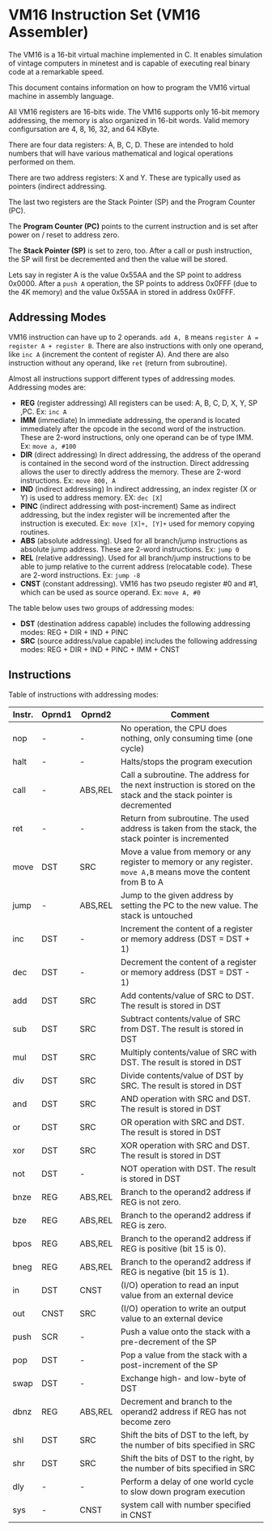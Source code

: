 # VM16 Instruction Set (VM16 Assembler)

The VM16 is a 16-bit virtual machine implemented in C. It enables simulation of vintage computers in minetest and is capable of executing real binary code at a remarkable speed.

This document contains information on how to program the VM16 virtual machine in assembly language. 

All VM16 registers are 16-bits wide. The VM16 supports only 16-bit memory addressing, the memory is also organized in 16-bit words.
Valid memory configursation are 4, 8, 16, 32, and 64 KByte.

There are four data registers: A, B, C, D. These are intended to hold numbers that will have various mathematical and logical operations performed on them.

There are two address registers: X and Y. These are typically used as pointers (indirect addressing.

The last two registers are the Stack Pointer (SP) and the Program Counter (PC). 

The **Program Counter (PC)** points to the current instruction and is set after power on / reset to address zero. 

The **Stack Pointer (SP)** is set to zero, too. After a call or push instruction, the SP will first be decremented and then the value will be stored.

Lets say in register A is the value 0x55AA and the SP point to address 0x0000. 
After a `push A` operation, the SP points to address 0x0FFF (due to the 4K memory) and the value 0x55AA in stored in address 0x0FFF.


## Addressing Modes

VM16 instruction can have up to 2 operands. `add A, B` means `register A = register A + register B`.
There are also instructions with only one operand, like `inc A`  (increment the content of register A).
And there are also instruction without any operand, like `ret` (return from subroutine).

Almost all instructions support different types of addressing modes. Addressing modes are:

- **REG** (register addressing) All registers can be used: A, B, C, D, X, Y, SP ,PC. Ex: `inc A`
- **IMM** (immediate) In immediate addressing, the operand is located immediately after the opcode in the second word of the instruction. These are 2-word instructions, only one operand can be of type IMM. Ex: `move a, #100`
- **DIR** (direct addressing) In direct addressing, the address of the operand is contained in the second word of the instruction. Direct addressing allows the user to directly address the memory. These are 2-word instructions.  Ex: `move 800, A`
- **IND** (indirect addressing) In indirect addressing, an index register (X or Y) is used to address memory. EX: `dec [X]`
- **PINC** (indirect addressing with post-increment) Same as indirect addressing, but the index register will be incremented after the instruction is executed. Ex: `move [X]+, [Y]+` used for memory copying routines.
- **ABS** (absolute addressing). Used for all branch/jump instructions as absolute jump address. These are 2-word instructions. Ex: `jump 0`
- **REL** (relative addressing). Used for all branch/jump instructions to be able to jump relative to the current address (relocatable code). These are 2-word instructions. Ex: `jump -8`
- **CNST** (constant addressing). VM16 has two pseudo register #0 and #1, which can be used as source operand. Ex: `move A, #0`



The table below uses two groups of addressing modes:

- **DST**  (destination address capable) includes the following addressing modes: REG + DIR + IND + PINC 
- **SRC**  (source address/value capable) includes the following addressing modes: REG + DIR + IND + PINC  + IMM + CNST




## Instructions


Table of instructions with addressing modes:

| Instr. | Oprnd1 | Oprnd2  | Comment                                                      |
| ------ | ------ | ------- | ------------------------------------------------------------ |
| nop    | -      | -       | No operation, the CPU does nothing, only consuming time (one cycle) |
| halt   | -      | -       | Halts/stops the program execution                            |
| call   | -      | ABS,REL | Call a subroutine. The address for the next instruction is stored on the stack and the stack pointer is decremented |
| ret    | -      | -       | Return from subroutine. The used address is taken from the stack, the stack pointer is incremented |
| move   | DST    | SRC     | Move a value from memory or any register to memory or any register. `move A,B` means move the content from B to A |
| jump   | -      | ABS,REL | Jump to the given address by setting the PC to the new value. The stack is untouched |
| inc    | DST    | -       | Increment the content of a register or memory address (DST = DST + 1) |
| dec    | DST    | -       | Decrement the content of a register or memory address (DST = DST - 1) |
| add    | DST    | SRC     | Add contents/value of SRC to DST. The result is stored in DST |
| sub    | DST    | SRC     | Subtract contents/value of SRC from DST. The result is stored in DST |
| mul    | DST    | SRC     | Multiply contents/value of SRC with DST. The result is stored in DST |
| div    | DST    | SRC     | Divide contents/value of DST by SRC. The result is stored in DST |
| and    | DST    | SRC     | AND operation with SRC and DST. The result is stored in DST  |
| or     | DST    | SRC     | OR operation with SRC and DST. The result is stored in DST   |
| xor    | DST    | SRC     | XOR operation with SRC and DST. The result is stored in DST  |
| not    | DST    | -       | NOT operation with DST. The result is stored in DST          |
| bnze   | REG    | ABS,REL | Branch to the operand2 address  if REG is not zero.          |
| bze    | REG    | ABS,REL | Branch to the operand2 address  if REG is zero.              |
| bpos   | REG    | ABS,REL | Branch to the operand2 address  if REG is positive (bit 15 is 0). |
| bneg   | REG    | ABS,REL | Branch to the operand2 address  if REG is negative (bit 15 is 1). |
| in     | DST    | CNST    | (I/O) operation to read an input value from an external device |
| out    | CNST   | SRC     | (I/O) operation to write an output value to an external device |
| push   | SCR    | -       | Push a value onto the stack with a pre-decrement of the SP   |
| pop    | DST    | -       | Pop a value from the stack with a post-increment of the SP   |
| swap   | DST    | -       | Exchange high- and low-byte of DST                           |
| dbnz   | REG    | ABS,REL | Decrement and branch to the operand2 address if REG has not become zero |
| shl    | DST    | SRC     | Shift the bits of DST to the left, by the number of bits specified in SRC |
| shr    | DST    | SRC     | Shift the bits of DST to the right, by the number of bits specified in SRC |
| dly    | -      | -       | Perform a delay of one world cycle to slow down program execution |
| sys    | -      | CNST    | system call with number specified in CNST                    |




